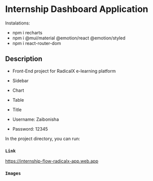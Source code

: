 # Internship Dashboard Application


Instalations:
* npm i recharts
* npm i @mui/material @emotion/react @emotion/styled
* npm i react-router-dom

## Description

* Front-End project for RadicalX e-learning platform
* Sidebar
* Chart
* Table
* Title


* Username: Zaibonisha
* Password: 12345

In the project directory, you can run:

### `Link`
https://internship-flow-radicalx-app.web.app



### `Images`





